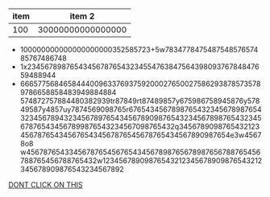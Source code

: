 # 

| item |          item 2 |
| --- | --- |
| 100 | 30000000000000000|

- 100000000000000000000352585723+5w783477847548754857657485767486748
- 1x23456789876543456787654323455476384756439809376784847659488944
- 666577568465844400963376937592000276500275862938785735789786658858483949884884 574872757884480382939tr87849rt87489857y675986758945876y57849587y4857uy7874569098765r676543456789876543234567898765432345678943234567897654345678909876543234567898765432345678765434567899876543234567098765432q34567890987654321234567876543456765434567876545678765434567890987654e3w45678o8 w4567876543345678765456765434567898765678987656788765456788765456788765432w12345678909876543212345678909876543212345678909876543234567892

[DONT CLICK ON THIS](https://www.thewrap.com/wp-content/uploads/2016/08/Rick-Astley.jpg)